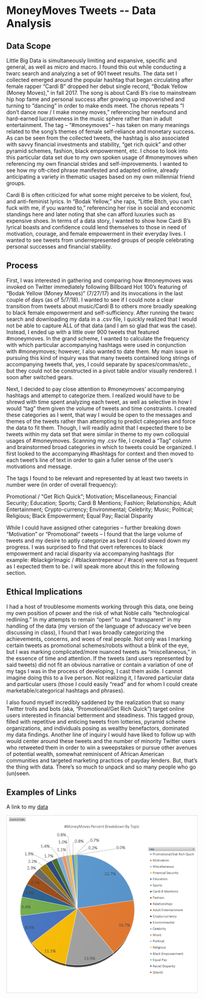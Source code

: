 # MoneyMoves Tweets -- Data Analysis

## Data Scope
Little Big Data is simultaneously limiting and expansive, specific and general, as well as micro and macro. I found this out while conducting a twarc search and analyzing a set of 901 tweet results. The data set I collected emerged around the popular hashtag that began circulating after female rapper “Cardi B” dropped her debut single record, “Bodak Yellow (Money Moves),” in fall 2017. The song is about Cardi B’s rise to mainstream hip hop fame and personal success after growing up impoverished and turning to “dancing” in order to make ends meet. The chorus repeats “I don’t dance now / I make money moves,” referencing her newfound and hard-earned lucrativeness in the music sphere rather than in adult entertainment. The tag – “#moneymoves” – has taken on many meanings related to the song’s themes of female self-reliance and monetary success. As can be seen from the collected tweets, the hashtag is also associated with savvy financial investments and stability, “get rich quick” and other pyramid schemes, fashion, black empowerment, etc. I chose to look into this particular data set due to my own spoken usage of #moneymoves when referencing my own financial strides and self-improvements. I wanted to see how my oft-cited phrase manifested and adapted online, already anticipating a variety in thematic usages based on my own millennial friend groups.

Cardi B is often criticized for what some might perceive to be violent, foul, and anti-feminist lyrics. In “Bodak Yellow,” she raps, “Little Bitch, you can’t fuck with me, if you wanted to,” referencing her rise in social and economic standings here and later noting that she can afford luxuries such as expensive shoes. In terms of a data story, I wanted to show how Cardi B’s lyrical boasts and confidence could lend themselves to those in need of motivation, courage, and female empowerment in their everyday lives. I wanted to see tweets from underrepresented groups of people celebrating personal successes and financial stability. 

## Process
First, I was interested in gathering and comparing how #moneymoves was invoked on Twitter immediately following Billboard Hot 100’s featuring of “Bodak Yellow (Money Moves)” (7/27/17) and its invocations in the last couple of days (as of 5/7/18). I wanted to see if I could note a clear transition from tweets about music/Cardi B to others more broadly speaking to black female empowerment and self-sufficiency. After running the twarc search and downloading my data in a .csv file, I quickly realized that I would not be able to capture ALL of that data (and I am so glad that was the case). Instead, I ended up with a little over 900 tweets that featured #moneymoves. In the grand scheme, I wanted to calculate the frequency with which particular accompanying hashtags were used in conjunction with #moneymoves; however, I also wanted to date them. My main issue in pursuing this kind of inquiry was that many tweets contained long strings of accompanying tweets that, yes, I could separate by spaces/commas/etc., but they could not be constructed in a pivot table and/or visually rendered. I soon after switched gears.

Next, I decided to pay close attention to #moneymoves’ accompanying hashtags and attempt to categorize them. I realized would have to be shrewd with time spent analyzing each tweet, as well as selective in how I would “tag” them given the volume of tweets and time constraints. I created these categories as I went, that way I would be open to the messages and themes of the tweets rather than attempting to predict categories and force the data to fit them. Though, I will readily admit that I expected there to be tweets within my data set that were similar in theme to my own colloquial usages of #moneymoves. Scanning my .csv file, I created a “Tag” column and brainstormed broad categories in which to tweets could be organized. I first looked to the accompanying #hashtags for context and then moved to each tweet’s line of text in order to gain a fuller sense of the user’s motivations and message. 

The tags I found to be relevant and represented by at least two tweets in number were (in order of overall frequency): 

Promotional / “Get Rich Quick”; Motivation; Miscellaneous; Financial Security; Education; Sports; Cardi B Mentions; Fashion; Relationships; Adult Entertainment; Crypto-currency; Environmental; Celebrity; Music; Political; Religious; Black Empowerment; Equal Pay; Racial Disparity

While I could have assigned other categories – further breaking down “Motivation” or “Promotional” tweets – I found that the large volume of tweets and my desire to aptly categorize as best I could slowed down my progress. I was surprised to find that overt references to black empowerment and racial disparity via accompanying hashtags (for example: #blackgirlmagic / #blackentrepeneur / #race) were not as frequent as I expected them to be. I will speak more about this in the following section.

## Ethical Implications
I had a host of troublesome moments working through this data, one being my own position of power and the risk of what Noble calls “technological redlining.” In my attempts to remain “open” to and “transparent” in my handling of the data (my version of the language of advocacy we’ve been discussing in class), I found that I was broadly categorizing the achievements, concerns, and woes of real people. Not only was I marking certain tweets as promotional schemes/robots without a blink of the eye, but I was marking complicated/more nuanced tweets as “miscellaneous,” in the essence of time and attention. If the tweets (and users represented by said tweets) did not fit an obvious narrative or contain a variation of one of my tags I was in the process of developing, I cast them aside. I cannot imagine doing this to a live person. Not realizing it, I favored particular data and particular users (those I could easily “read” and for whom I could create marketable/categorical hashtags and phrases). 

I also found myself incredibly saddened by the realization that so many Twitter trolls and bots (aka, “Promotional/Get Rich Quick”) target online users interested in financial betterment and steadiness. This tagged group, filled with repetitive and enticing tweets from lotteries, pyramid scheme organizations, and individuals posing as wealthy benefactors, dominated my data findings. Another line of inquiry I would have liked to follow up with would center around these tweets and the number of minority Twitter users who retweeted them in order to win a sweepstakes or pursue other avenues of potential wealth, somewhat reminiscent of African American communities and targeted marketing practices of payday lenders. But, that’s the thing with data. There’s so much to unpack and so many people who go (un)seen.

## Examples of Links

A link to my [data](https://github.com/umd-mith/datastory/raw/master/data/dh.csv)

![chart](https://github.com/savmoix/datastory/blob/master/images/moneymoves%20Percent%20Breakdown%20by%20Topic%20Pie%20Chart.png)
